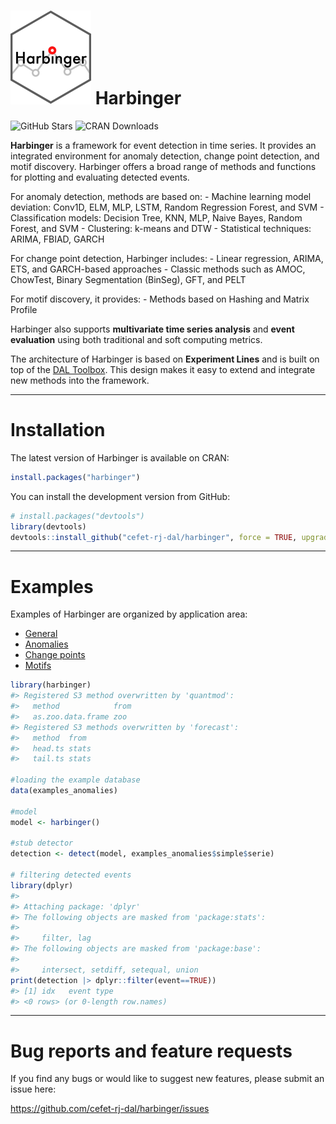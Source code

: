 
<!-- README.md is generated from README.Rmd. Please edit that file -->

# <img src='https://raw.githubusercontent.com/cefet-rj-dal/harbinger/master/inst/logo.png' alt='Logo do pacote Harbinger' align='centre' height='150' width='129'/> Harbinger

<!-- badges: start -->

![GitHub
Stars](https://img.shields.io/github/stars/cefet-rj-dal/harbinger?logo=Github)
![CRAN Downloads](https://cranlogs.r-pkg.org/badges/harbinger)
<!-- badges: end -->

**Harbinger** is a framework for event detection in time series. It
provides an integrated environment for anomaly detection, change point
detection, and motif discovery. Harbinger offers a broad range of
methods and functions for plotting and evaluating detected events.

For anomaly detection, methods are based on: - Machine learning model
deviation: Conv1D, ELM, MLP, LSTM, Random Regression Forest, and SVM -
Classification models: Decision Tree, KNN, MLP, Naive Bayes, Random
Forest, and SVM - Clustering: k-means and DTW - Statistical techniques:
ARIMA, FBIAD, GARCH

For change point detection, Harbinger includes: - Linear regression,
ARIMA, ETS, and GARCH-based approaches - Classic methods such as AMOC,
ChowTest, Binary Segmentation (BinSeg), GFT, and PELT

For motif discovery, it provides: - Methods based on Hashing and Matrix
Profile

Harbinger also supports **multivariate time series analysis** and
**event evaluation** using both traditional and soft computing metrics.

The architecture of Harbinger is based on **Experiment Lines** and is
built on top of the [DAL
Toolbox](https://github.com/cefet-rj-dal/daltoolbox). This design makes
it easy to extend and integrate new methods into the framework.

------------------------------------------------------------------------

#  Installation

The latest version of Harbinger is available on CRAN:

``` r
install.packages("harbinger")
```

You can install the development version from GitHub:

``` r
# install.packages("devtools")
library(devtools)
devtools::install_github("cefet-rj-dal/harbinger", force = TRUE, upgrade = "never")
```

------------------------------------------------------------------------

#  Examples

Examples of Harbinger are organized by application area:

- [General](https://github.com/cefet-rj-dal/harbinger/tree/master/general)
- [Anomalies](https://github.com/cefet-rj-dal/harbinger/tree/master/anomalies)
- [Change
  points](https://github.com/cefet-rj-dal/harbinger/tree/master/change_point)
- [Motifs](https://github.com/cefet-rj-dal/harbinger/tree/master/motifs)

``` r
library(harbinger)
#> Registered S3 method overwritten by 'quantmod':
#>   method            from
#>   as.zoo.data.frame zoo
#> Registered S3 methods overwritten by 'forecast':
#>   method  from 
#>   head.ts stats
#>   tail.ts stats

#loading the example database
data(examples_anomalies)

#model
model <- harbinger()

#stub detector
detection <- detect(model, examples_anomalies$simple$serie)

# filtering detected events
library(dplyr)
#> 
#> Attaching package: 'dplyr'
#> The following objects are masked from 'package:stats':
#> 
#>     filter, lag
#> The following objects are masked from 'package:base':
#> 
#>     intersect, setdiff, setequal, union
print(detection |> dplyr::filter(event==TRUE))
#> [1] idx   event type 
#> <0 rows> (or 0-length row.names)
```

------------------------------------------------------------------------

#  Bug reports and feature requests

If you find any bugs or would like to suggest new features, please
submit an issue here:

<https://github.com/cefet-rj-dal/harbinger/issues>
